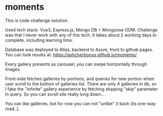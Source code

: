 # moments

This is code challenge solution.

Used tech stack: Vue3, Express.js, Mongo DB + Mongoose ODM.
Challenge was that I never work with any of this tech. It takes about 2 working days to complete, including learning time.

Database was deployed to Atlas, backend to Azure, front to github pages.
You can look results at:
https://ashcherbonos.github.io/moments/

Every gallery presents as carousel, you can swipe horizontally through images.

Front-side fetches galleries by portions, and queries for new portion when user scroll to the bottom of galleries list.
There are only 4 galleries in db, so I fake the "infinite" gallery experience by fetching skipping "skip" parameter in query. So you can scroll site really long down...

You can like galleries, but for now you can not "unlike" it back (its one-way road..).
